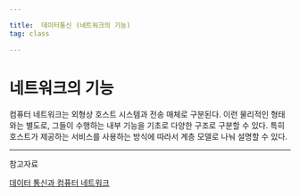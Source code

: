 ```yaml
---

title:  데이터통신 (네트워크의 기능)
tag: class 

---
```


# 네트워크의 기능

컴퓨터 네트워크는 외형상 호스트 시스템과 전송 매체로 구분된다. 이런 물리적인 형태와는 별도로, 그들이 수행하는 내부 기능을 기초로 다양한 구조로 구분할 수 있다. 특히 호스트가 제공하는 서비스를 사용하는 방식에 따라서 계층 모델로 나눠 설명할 수 있다.









--------

참고자료



[데이터 통신과 컴퓨터 네트워크](http://terms.naver.com/list.nhn?cid=51207&categoryId=51207)
